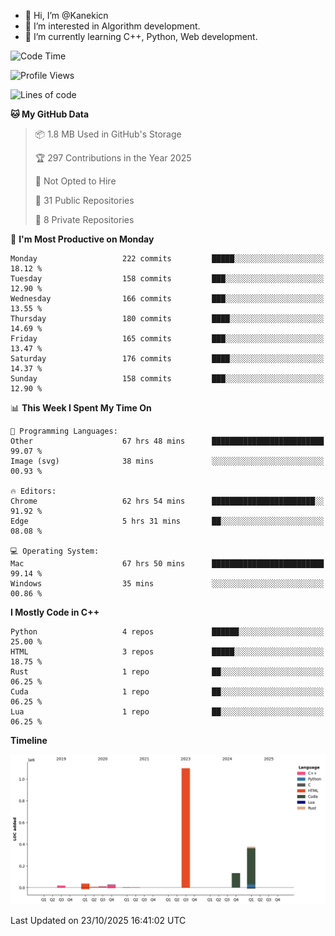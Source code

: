 - 👋 Hi, I’m @Kanekicn
- 👀 I’m interested in Algorithm development.
- 🌱 I’m currently learning C++, Python, Web development.

<!---
cotecsz/cotecsz is a ✨ special ✨ repository because its `README.md` (this file) appears on your GitHub profile.
You can click the Preview link to take a look at your changes.
--->

<!--START_SECTION:waka-->
![Code Time](http://img.shields.io/badge/Code%20Time-4%2C764%20hrs%2054%20mins-blue)

![Profile Views](http://img.shields.io/badge/Profile%20Views-0-blue)

![Lines of code](https://img.shields.io/badge/From%20Hello%20World%20I%27ve%20Written-1.7%20million%20lines%20of%20code-blue)

**🐱 My GitHub Data** 

> 📦 1.8 MB Used in GitHub's Storage 
 > 
> 🏆 297 Contributions in the Year 2025
 > 
> 🚫 Not Opted to Hire
 > 
> 📜 31 Public Repositories 
 > 
> 🔑 8 Private Repositories 
 > 
📅 **I'm Most Productive on Monday** 

```text
Monday                   222 commits         █████░░░░░░░░░░░░░░░░░░░░   18.12 % 
Tuesday                  158 commits         ███░░░░░░░░░░░░░░░░░░░░░░   12.90 % 
Wednesday                166 commits         ███░░░░░░░░░░░░░░░░░░░░░░   13.55 % 
Thursday                 180 commits         ████░░░░░░░░░░░░░░░░░░░░░   14.69 % 
Friday                   165 commits         ███░░░░░░░░░░░░░░░░░░░░░░   13.47 % 
Saturday                 176 commits         ████░░░░░░░░░░░░░░░░░░░░░   14.37 % 
Sunday                   158 commits         ███░░░░░░░░░░░░░░░░░░░░░░   12.90 % 
```


📊 **This Week I Spent My Time On** 

```text
💬 Programming Languages: 
Other                    67 hrs 48 mins      █████████████████████████   99.07 % 
Image (svg)              38 mins             ░░░░░░░░░░░░░░░░░░░░░░░░░   00.93 % 

🔥 Editors: 
Chrome                   62 hrs 54 mins      ███████████████████████░░   91.92 % 
Edge                     5 hrs 31 mins       ██░░░░░░░░░░░░░░░░░░░░░░░   08.08 % 

💻 Operating System: 
Mac                      67 hrs 50 mins      █████████████████████████   99.14 % 
Windows                  35 mins             ░░░░░░░░░░░░░░░░░░░░░░░░░   00.86 % 
```

**I Mostly Code in C++** 

```text
Python                   4 repos             ██████░░░░░░░░░░░░░░░░░░░   25.00 % 
HTML                     3 repos             █████░░░░░░░░░░░░░░░░░░░░   18.75 % 
Rust                     1 repo              ██░░░░░░░░░░░░░░░░░░░░░░░   06.25 % 
Cuda                     1 repo              ██░░░░░░░░░░░░░░░░░░░░░░░   06.25 % 
Lua                      1 repo              ██░░░░░░░░░░░░░░░░░░░░░░░   06.25 % 
```



**Timeline**

![Lines of Code chart](https://raw.githubusercontent.com/Kanekicn/Kanekicn/master/assets/bar_graph.png)


 Last Updated on 23/10/2025 16:41:02 UTC
<!--END_SECTION:waka-->

